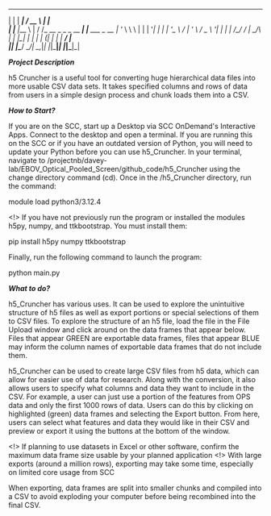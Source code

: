  _     _____   _____                       _               
| |   |  ___| /  __ \                     | |              
| |__ |___ \  | /  \/_ __ _   _ _ __   ___| |__   ___ _ __ 
| '_ \    \ \ | |   | '__| | | | '_ \ / __| '_ \ / _ \ '__|
| | | /\__/ / | \__/\ |  | |_| | | | | (__| | | |  __/ |   
|_| |_\____/   \____/_|   \__,_|_| |_|\___|_| |_|\___|_|                                                     
                                                           

***Project Description***

h5 Cruncher is a useful tool for converting huge hierarchical data files into more usable CSV data sets. It takes specified columns and rows of data from users in a simple design process and chunk loads them into a CSV. 

***How to Start?***

If you are on the SCC, start up a Desktop via SCC OnDemand's Interactive Apps. Connect to the desktop and open a terminal. If you are running this on the SCC or if you have an outdated version of Python, you will need to update your Python before you can use h5_Cruncher. 
In your terminal, navigate to /projectnb/davey-lab/EBOV_Optical_Pooled_Screen/github_code/h5_Cruncher using the change directory command (cd). Once in the /h5_Cruncher directory, run the command:

module load python3/3.12.4

<!> If you have not previously run the program or installed the modules h5py, numpy, and ttkbootstrap. You must install them:

pip install h5py numpy ttkbootstrap

Finally, run the following command to launch the program:

python main.py

***What to do?***

h5_Cruncher has various uses. It can be used to explore the unintuitive structure of h5 files as well as export portions or special selections of them to CSV files. To explore the structure of an h5 file, load the file in the File Upload window and click around on the data frames that appear below. Files that appear GREEN are exportable data frames, files that appear BLUE may inform the column names of exportable data frames that do not include them.

h5_Cruncher can be used to create large CSV files from h5 data, which can allow for easier use of data for research. Along with the conversion, it also allows users to specify what columns and data they want to include in the CSV. For example, a user can just use a portion of the features from OPS data and only the first 1000 rows of data. Users can do this by clicking on highlighted (green) data frames and selecting the Export button. From here, users can select what features and data they would like in their CSV and preview or export it using the buttons at the bottom of the window.

<!> If planning to use datasets in Excel or other software, confirm the maximum data frame size usable by your planned application
<!> With large exports (around a million rows), exporting may take some time, especially on limited core usage from SCC

When exporting, data frames are split into smaller chunks and compiled into a CSV to avoid exploding your computer before being recombined into the final CSV.


